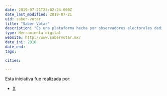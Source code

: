 ```yaml
---
date: 2019-07-21T23:02:24.000Z
date_last_modified: 2019-07-21
uid: saber-votar
title: "Saber Votar"
description: "Es una plataforma hecha por observadores electorales dedicada a analizar la postura que asumen los candidatos a los distintos cargos de elección popular (locales y federales), respecto a determinado temas de interés general para las elecciones de 2018 en México."
type: Herramienta digital
website: http://www.sabervotar.mx/
date_ini: 2018
date_end: 
tags:

cities: 

---
```


Esta iniciativa fue realizada por:

- [X](/organizaciones/saber-votar)
